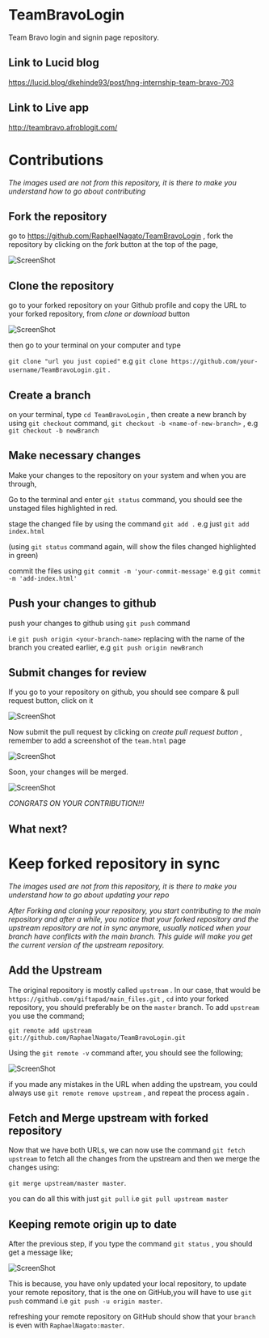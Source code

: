 # TeamBravoLogin

Team Bravo login and signin page repository.

## Link to Lucid blog

https://lucid.blog/dkehinde93/post/hng-internship-team-bravo-703

## Link to Live app

http://teambravo.afroblogit.com/

# Contributions

_The images used are not from this repository, it is there to make you understand how to go about contributing_

## Fork the repository

go to https://github.com/RaphaelNagato/TeamBravoLogin , fork the repository by clicking on the _fork_ button at the top of the page,

![ScreenShot](https://res.cloudinary.com/raphaelnagato/image/upload/v1567259047/gitapad2.png)

## Clone the repository

go to your forked repository on your Github profile and copy the URL to your forked repository, from _clone or download_ button

![ScreenShot](https://res.cloudinary.com/raphaelnagato/image/upload/v1567259048/giftapad_3.png)

then go to your terminal on your computer and type

`git clone "url you just copied"` e.g `git clone https://github.com/your-username/TeamBravoLogin.git` .

## Create a branch

on your terminal, type `cd TeamBravoLogin` , then create a new branch by using `git checkout` command, `git checkout -b <name-of-new-branch>` , e.g `git checkout -b newBranch`

## Make necessary changes

Make your changes to the repository on your system and when you are through,

Go to the terminal and enter `git status` command, you should see the unstaged files highlighted in red.

stage the changed file by using the command `git add .` e.g just `git add index.html`

(using `git status` command again, will show the files changed highlighted in green)

commit the files using `git commit -m 'your-commit-message'` e.g `git commit -m 'add-index.html'`

## Push your changes to github

push your changes to github using `git push` command

i.e `git push origin <your-branch-name>` replacing <your-branch-name> with the name of the branch you created earlier, e.g `git push origin newBranch`

## Submit changes for review

If you go to your repository on github, you should see compare & pull request button, click on it

![ScreenShot](https://slack-imgs.com/?c=1&o1=ro&url=https%3A%2F%2Fhisham.hm%2Fimg%2Fposts%2Fgithub-comparepr.png)

Now submit the pull request by clicking on _create pull request button_ , remember to add a screenshot of the `team.html` page

![ScreenShot](https://slack-imgs.com/?c=1&o1=ro&url=https%3A%2F%2Fraw.githubusercontent.com%2FRaphaelNagato%2Ffirst-contributions%2Fmaster%2Fassets%2Fsubmit-pull-request.png)

Soon, your changes will be merged.

![ScreenShot](https://res.cloudinary.com/raphaelnagato/image/upload/v1567261134/giftapad5.png)

_CONGRATS ON YOUR CONTRIBUTION!!!_

## What next?

# Keep forked repository in sync

_The images used are not from this repository, it is there to make you understand how to go about updating your repo_

_After Forking and cloning your repository, you start contributing to the main repository and after a while, you notice that your forked repository and the upstream repository are not in sync anymore, usually noticed when your branch have conflicts with the main branch. This guide will make you get the current version of the upstream repository._

## Add the Upstream

The original repository is mostly called `upstream` . In our case, that would be `https://github.com/giftapad/main_files.git` , `cd` into your forked repository, you should preferably be on the `master` branch. To add `upstream` you use the command;

`git remote add upstream git://github.com/RaphaelNagato/TeamBravoLogin.git`

Using the `git remote -v` command after, you should see the following;

![ScreenShot](https://res.cloudinary.com/raphaelnagato/image/upload/v1567518500/clodinary_upstream.png)

if you made any mistakes in the URL when adding the upstream, you could always use `git remote remove upstream` , and repeat the process again .

## Fetch and Merge upstream with forked repository

Now that we have both URLs, we can now use the command `git fetch upstream` to fetch all the changes from the upstream and then we merge the changes using:

`git merge upstream/master master`.

you can do all this with just `git pull` i.e `git pull upstream master`

## Keeping remote origin up to date

After the previous step, if you type the command `git status` , you should get a message like;

![ScreenShot](https://res.cloudinary.com/raphaelnagato/image/upload/v1567519673/behind_giftapad.png)

This is because, you have only updated your local repository, to update your remote repository, that is the one on GitHub,you will have to use `git push` command i.e `git push -u origin master`.

refreshing your remote repository on GitHub should show that your `branch` is even with `RaphaelNagato:master`.
